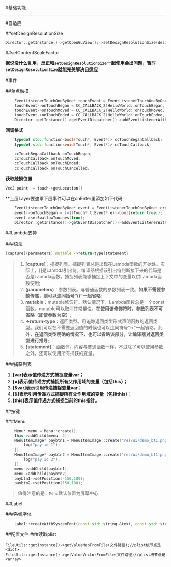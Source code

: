 #基础功能

***

#自适应

##setDesignResolutionSize

```C++
Director::getInstance()->getOpenGLView();->setDesignResolutionSize(designResolutionSize.width, designResolutionSize.height, ResolutionPolicy::FIXED_HEIGHT);
```

##setContentScaleFactor

**据说没什么乱用，反正和`setDesignResolutionSize`一起使用会出问题，暂时`setDesignResolutionSize`就能完美解决自适应**


#事件

##单点触摸

```C++
    EventListenerTouchOneByOne* touchEvent = EventListenerTouchOneByOne::create();
    touchEvent->onTouchBegan = CC_CALLBACK_2(HelloWorld::onTouchBegan, this);
    touchEvent->onTouchMoved = CC_CALLBACK_2(HelloWorld::onTouchMoved, this);
    touchEvent->onTouchEnded = CC_CALLBACK_2(HelloWorld::onTouchEnded, this);
    Director::getInstance()->getEventDispatcher()->addEventListenerWithSceneGraphPriority(touchEvent, this);
```
**回调格式**

```C++
    typedef std::function<bool(Touch*, Event*)> ccTouchBeganCallback;
    typedef std::function<void(Touch*, Event*)> ccTouchCallback;

    ccTouchBeganCallback onTouchBegan;
    ccTouchCallback onTouchMoved;
    ccTouchCallback onTouchEnded;
    ccTouchCallback onTouchCancelled;
```

**获取触摸位置**

```C++
Vec2 point  = touch->getLocation()
```

**上层Layer要遮罩下层事件可以在onEnter里添加如下代码
```C++
    EventListenerTouchOneByOne* event = EventListenerTouchOneByOne::create();
    event->onTouchBegan = [=](Touch* t,Event* e)->bool{return true;};
    event->setSwallowTouches(true);
    Director::getInstance()->getEventDispatcher()->addEventListenerWithSceneGraphPriority(event, this);
```

##Lambda支持

###语法

```C++
[capture](parameters) mutable ->return-type{statement}
```
>1. **[capture]**：捕捉列表。捕捉列表总是出现在Lambda函数的开始处。实际上，[]是Lambda引出符。编译器根据该引出符判断接下来的代码是否是Lambda函数。捕捉列表能够捕捉上下文中的变量以供Lambda函数使用;
>2. **(parameters)**：参数列表。与普通函数的参数列表一致。**如果不需要参数传递，则可以连同括号“()”一起省略**;
>3. **mutable**：mutable修饰符。默认情况下，Lambda函数总是一个const函数，mutable可以取消其常量性。**在使用该修饰符时，参数列表不可省略（即使参数为空）**;
>4. **->return-type**：返回类型。用追踪返回类型形式声明函数的返回类型。我们可以在不需要返回值的时候也可以连同符号”->”一起省略。此外，**在返回类型明确的情况下，也可以省略该部分，让编译器对返回类型进行推导**;
>5. **{statement}**：函数体。内容与普通函数一样，不过除了可以使用参数之外，还可以使用所有捕获的变量。

###捕获列表

1. **[var]表示值传递方式捕捉变量var；**
2. **[=]表示值传递方式捕捉所有父作用域的变量（包括this）；**
3. **[&var]表示引用传递捕捉变量var；**
4. **[&]表示引用传递方式捕捉所有父作用域的变量（包括this）；**
5. **[this]表示值传递方式捕捉当前的this指针。**


##按键

###Menu

```C++
    Menu* menu = Menu::create();
    this->addChild(menu, 2);
    MenuItemImage* paybtn1 = MenuItemImage::create("res/ui/demo_bt1.png", "res/ui/demo_bt1.png", [=](Ref* ref){
        log("pay id 1");
    });
    MenuItemImage* paybtn2 = MenuItemImage::create("res/ui/demo_bt1.png", "res/ui/demo_bt1.png", [=](Ref* ref){
        log("pay id 2");
    });
    menu->addChild(paybtn1);
    menu->addChild(paybtn2);
    paybtn1->setPosition(-150,100);
    paybtn2->setPosition(150,100);
```
>值得注意的是：`Menu`默认位置为屏幕中心

##Label

###系统字体
```C++
    Label::createWithSystemFont(const std::string &text, const std::string &font, float fontSize);
```

##配置文件
###读取plist
```
FileUtils::getInstance()->getValueMapFromFile(文件路径);//plist根节点是<dict>
FileUtils::getInstance()->getValueVectorFromFile(文件路径)//plist根节点是<array>
```